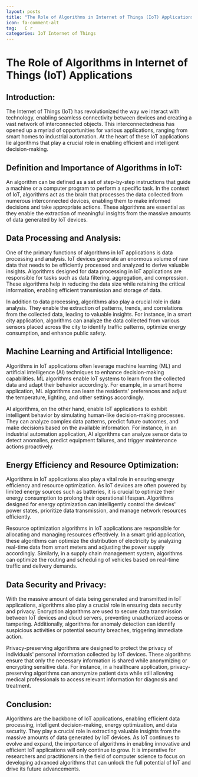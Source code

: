 ```yaml
---
layout: posts
title: "The Role of Algorithms in Internet of Things (IoT) Applications"
icon: fa-comment-alt
tag:   C r
categories: IoT Internet of Things
---
```



# The Role of Algorithms in Internet of Things (IoT) Applications

## Introduction:
The Internet of Things (IoT) has revolutionized the way we interact with technology, enabling seamless connectivity between devices and creating a vast network of interconnected objects. This interconnectedness has opened up a myriad of opportunities for various applications, ranging from smart homes to industrial automation. At the heart of these IoT applications lie algorithms that play a crucial role in enabling efficient and intelligent decision-making.

## Definition and Importance of Algorithms in IoT:
An algorithm can be defined as a set of step-by-step instructions that guide a machine or a computer program to perform a specific task. In the context of IoT, algorithms act as the brain that processes the data collected from numerous interconnected devices, enabling them to make informed decisions and take appropriate actions. These algorithms are essential as they enable the extraction of meaningful insights from the massive amounts of data generated by IoT devices.

## Data Processing and Analysis:
One of the primary functions of algorithms in IoT applications is data processing and analysis. IoT devices generate an enormous volume of raw data that needs to be efficiently processed and analyzed to derive valuable insights. Algorithms designed for data processing in IoT applications are responsible for tasks such as data filtering, aggregation, and compression. These algorithms help in reducing the data size while retaining the critical information, enabling efficient transmission and storage of data.

In addition to data processing, algorithms also play a crucial role in data analysis. They enable the extraction of patterns, trends, and correlations from the collected data, leading to valuable insights. For instance, in a smart city application, algorithms can analyze the data collected from various sensors placed across the city to identify traffic patterns, optimize energy consumption, and enhance public safety.

## Machine Learning and Artificial Intelligence:
Algorithms in IoT applications often leverage machine learning (ML) and artificial intelligence (AI) techniques to enhance decision-making capabilities. ML algorithms enable IoT systems to learn from the collected data and adapt their behavior accordingly. For example, in a smart home application, ML algorithms can learn the residents' preferences and adjust the temperature, lighting, and other settings accordingly.

AI algorithms, on the other hand, enable IoT applications to exhibit intelligent behavior by simulating human-like decision-making processes. They can analyze complex data patterns, predict future outcomes, and make decisions based on the available information. For instance, in an industrial automation application, AI algorithms can analyze sensor data to detect anomalies, predict equipment failures, and trigger maintenance actions proactively.

## Energy Efficiency and Resource Optimization:
Algorithms in IoT applications also play a vital role in ensuring energy efficiency and resource optimization. As IoT devices are often powered by limited energy sources such as batteries, it is crucial to optimize their energy consumption to prolong their operational lifespan. Algorithms designed for energy optimization can intelligently control the devices' power states, prioritize data transmission, and manage network resources efficiently.

Resource optimization algorithms in IoT applications are responsible for allocating and managing resources effectively. In a smart grid application, these algorithms can optimize the distribution of electricity by analyzing real-time data from smart meters and adjusting the power supply accordingly. Similarly, in a supply chain management system, algorithms can optimize the routing and scheduling of vehicles based on real-time traffic and delivery demands.

## Data Security and Privacy:
With the massive amount of data being generated and transmitted in IoT applications, algorithms also play a crucial role in ensuring data security and privacy. Encryption algorithms are used to secure data transmission between IoT devices and cloud servers, preventing unauthorized access or tampering. Additionally, algorithms for anomaly detection can identify suspicious activities or potential security breaches, triggering immediate action.

Privacy-preserving algorithms are designed to protect the privacy of individuals' personal information collected by IoT devices. These algorithms ensure that only the necessary information is shared while anonymizing or encrypting sensitive data. For instance, in a healthcare application, privacy-preserving algorithms can anonymize patient data while still allowing medical professionals to access relevant information for diagnosis and treatment.

## Conclusion:
Algorithms are the backbone of IoT applications, enabling efficient data processing, intelligent decision-making, energy optimization, and data security. They play a crucial role in extracting valuable insights from the massive amounts of data generated by IoT devices. As IoT continues to evolve and expand, the importance of algorithms in enabling innovative and efficient IoT applications will only continue to grow. It is imperative for researchers and practitioners in the field of computer science to focus on developing advanced algorithms that can unlock the full potential of IoT and drive its future advancements.